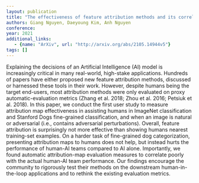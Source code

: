 ```yaml
---
layout: publication
title: "The effectiveness of feature attribution methods and its correlation with automatic evaluation scores"
authors: Giang Nguyen, Daeyoung Kim, Anh Nguyen
conference: 
year: 2021
additional_links: 
   - {name: "ArXiv", url: "http://arxiv.org/abs/2105.14944v5"}
tags: []
---
```

Explaining the decisions of an Artificial Intelligence (AI) model is
increasingly critical in many real-world, high-stake applications. Hundreds of
papers have either proposed new feature attribution methods, discussed or
harnessed these tools in their work. However, despite humans being the target
end-users, most attribution methods were only evaluated on proxy
automatic-evaluation metrics (Zhang et al. 2018; Zhou et al. 2016; Petsiuk et
al. 2018). In this paper, we conduct the first user study to measure
attribution map effectiveness in assisting humans in ImageNet classification
and Stanford Dogs fine-grained classification, and when an image is natural or
adversarial (i.e., contains adversarial perturbations). Overall, feature
attribution is surprisingly not more effective than showing humans nearest
training-set examples. On a harder task of fine-grained dog categorization,
presenting attribution maps to humans does not help, but instead hurts the
performance of human-AI teams compared to AI alone. Importantly, we found
automatic attribution-map evaluation measures to correlate poorly with the
actual human-AI team performance. Our findings encourage the community to
rigorously test their methods on the downstream human-in-the-loop applications
and to rethink the existing evaluation metrics.